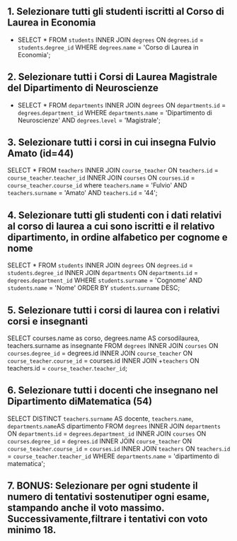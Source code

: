 ## 1. Selezionare tutti gli studenti iscritti al Corso di Laurea in Economia

- SELECT \*
  FROM `students`
  INNER JOIN `degrees`
  ON `degrees`.`id` = `students`.`degree_id`
  WHERE `degrees`.`name` = 'Corso di Laurea in Economia';

## 2. Selezionare tutti i Corsi di Laurea Magistrale del Dipartimento di Neuroscienze

- SELECT \*
  FROM `departments`
  INNER JOIN `degrees`
  ON `departments`.`id` = `degrees`.`department_id`
  WHERE `departments`.`name` = 'Dipartimento di Neuroscienze' AND `degrees`.`level` = 'Magistrale';

## 3. Selezionare tutti i corsi in cui insegna Fulvio Amato (id=44)

SELECT \*
FROM `teachers`
INNER JOIN `course_teacher`
ON `teachers`.`id` = `course_teacher`.`teacher_id`
INNER JOIN `courses`
ON `courses`.`id` = `course_teacher`.`course_id`
where `teachers`.`name` = 'Fulvio'
AND `teachers`.`surname` = 'Amato'
AND `teachers`.`id` = '44';

## 4. Selezionare tutti gli studenti con i dati relativi al corso di laurea a cui sono iscritti e il relativo dipartimento, in ordine alfabetico per cognome e nome

SELECT \*
FROM `students`
INNER JOIN `degrees`
ON `degrees`.`id` = `students`.`degree_id`
INNER JOIN `departments`
ON `departments`.`id` = `degrees`.`department_id`
WHERE `students`.`surname` = 'Cognome'
AND `students`.`name` = 'Nome'
ORDER BY `students`.`surname` DESC;

## 5. Selezionare tutti i corsi di laurea con i relativi corsi e insegnanti

SELECT courses.name as corso, degrees.name AS corsodilaurea, teachers.surname as insegnante
FROM `degrees`
INNER JOIN `courses`
ON `courses`.`degree_id` = degrees.id
INNER JOIN `course_teacher`
ON `course_teacher`.`course_id` = courses.id
INNER JOIN +`teachers`
ON teachers.id = `course_teacher`.`teacher_id`;

## 6. Selezionare tutti i docenti che insegnano nel Dipartimento diMatematica (54)

SELECT DISTINCT `teachers`.`surname` AS docente, `teachers`.`name`, `departments`.`name`AS dipartimento FROM `degrees` INNER JOIN `departments` ON `departments`.`id` = `degrees`.`department_id` INNER JOIN `courses` ON `courses`.`degree_id` = `degrees`.`id` INNER JOIN `course_teacher` ON `course_teacher`.`course_id` = `courses`.`id` INNER JOIN `teachers` ON `teachers`.`id` = `course_teacher`.`teacher_id` WHERE `departments`.`name` = 'dipartimento di matematica';

## 7. BONUS: Selezionare per ogni studente il numero di tentativi sostenutiper ogni esame, stampando anche il voto massimo. Successivamente,filtrare i tentativi con voto minimo 18.
